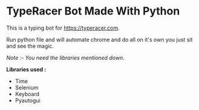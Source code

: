 # TypeRacer Bot Made With Python

This is a typing bot for https://typeracer.com. 

Run python file and will automate chrome and do all on it's own you just sit and see the magic.

*Note  :- You need the libraries mentioned down.*

**Libraries used :**
  - Time
  - Selenium
  - Keyboard
  - Pyautogui
